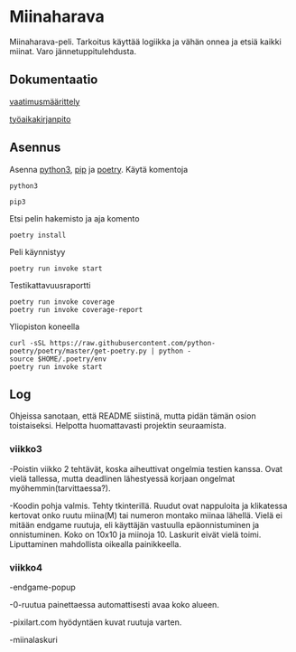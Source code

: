 # Miinaharava
Miinaharava-peli. Tarkoitus käyttää logiikka ja vähän onnea ja etsiä kaikki miinat. Varo jännetuppitulehdusta.  

## Dokumentaatio

[vaatimusmäärittely](https://github.com/ElomaaTapio/ot-harjoitustyo/blob/main/dokumentaatio/vaatimusmaarittely.md)

[työaikakirjanpito](https://github.com/ElomaaTapio/ot-harjoitustyo/blob/main/dokumentaatio/tuntikirjanpito.md)

## Asennus
Asenna [python3](https://realpython.com/installing-python/), [pip](https://pip.pypa.io/en/stable/installing/) ja [poetry](https://python-poetry.org/docs/).
Käytä komentoja 
```
python3
```
```
pip3
```
Etsi pelin hakemisto ja aja komento
```
poetry install
```
Peli käynnistyy
```
poetry run invoke start
```
Testikattavuusraportti
```
poetry run invoke coverage
poetry run invoke coverage-report
```
Yliopiston koneella
```
curl -sSL https://raw.githubusercontent.com/python-poetry/poetry/master/get-poetry.py | python -
source $HOME/.poetry/env
poetry run invoke start
```
## Log
Ohjeissa sanotaan, että README siistinä, mutta pidän tämän osion toistaiseksi. Helpotta huomattavasti projektin seuraamista.
### viikko3
-Poistin viikko 2 tehtävät, koska aiheuttivat ongelmia testien kanssa. Ovat vielä tallessa, mutta deadlinen lähestyessä korjaan ongelmat myöhemmin(tarvittaessa?).

-Koodin pohja valmis. Tehty tkinterillä. Ruudut ovat nappuloita ja klikatessa kertovat onko ruutu miina(M) tai numeron montako miinaa lähellä. Vielä ei mitään endgame ruutuja, eli käyttäjän vastuulla epäonnistuminen ja onnistuminen. Koko on 10x10 ja miinoja 10. Laskurit eivät vielä toimi. Liputtaminen mahdollista oikealla painikkeella.
### viikko4
-endgame-popup

-0-ruutua painettaessa automattisesti avaa koko alueen.

-pixilart.com hyödyntäen kuvat ruutuja varten.

-miinalaskuri
